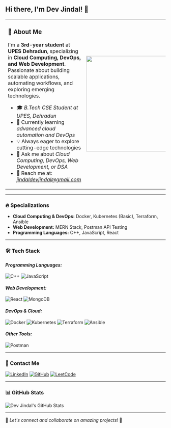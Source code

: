 ## Hi there, I'm Dev Jindal! 👋

<table>
<tr>
<td>

### 🌟 About Me
I'm a **3rd-year student** at **UPES Dehradun**, specializing in **Cloud Computing, DevOps, and Web Development**. Passionate about building scalable applications, automating workflows, and exploring emerging technologies.

- 🎓 *B.Tech CSE Student at UPES, Dehradun*
- 🌱 Currently learning *advanced cloud automation and DevOps*
- 💡 Always eager to explore cutting-edge technologies
- 💬 Ask me about *Cloud Computing, DevOps, Web Development, or DSA*
- 📧 Reach me at: *[jindaldevjindal@gmail.com](mailto:jindaldevjindal@gmail.com)*

</td>
<td>
<img src="https://strangebee.com/wp-content/uploads/2024/08/AWS-Azure2-opt.gif" width="300" />
</td>
</tr>
</table>

---

### 🔥 Specializations
- **Cloud Computing & DevOps:** Docker, Kubernetes (Basic), Terraform, Ansible
- **Web Development:** MERN Stack, Postman API Testing
- **Programming Languages:** C++, JavaScript, React

---

### 🛠️ Tech Stack
#### *Programming Languages:*
![C++](https://img.shields.io/badge/C++-00599C?style=for-the-badge&logo=c%2B%2B&logoColor=white)
![JavaScript](https://img.shields.io/badge/JavaScript-F7DF1E?style=for-the-badge&logo=javascript&logoColor=black)

#### *Web Development:*
![React](https://img.shields.io/badge/React-20232A?style=for-the-badge&logo=react&logoColor=61DAFB)
![MongoDB](https://img.shields.io/badge/MongoDB-4EA94B?style=for-the-badge&logo=mongodb&logoColor=white)

#### *DevOps & Cloud:*
![Docker](https://img.shields.io/badge/Docker-2496ED?style=for-the-badge&logo=docker&logoColor=white)
![Kubernetes](https://img.shields.io/badge/Kubernetes-326CE5?style=for-the-badge&logo=kubernetes&logoColor=white)
![Terraform](https://img.shields.io/badge/Terraform-7B42BC?style=for-the-badge&logo=terraform&logoColor=white)
![Ansible](https://img.shields.io/badge/Ansible-EE0000?style=for-the-badge&logo=ansible&logoColor=white)

#### *Other Tools:*
![Postman](https://img.shields.io/badge/Postman-FF6C37?style=for-the-badge&logo=postman&logoColor=white)

---

### 💌 Contact Me
[![LinkedIn](https://img.shields.io/badge/LinkedIn-blue?style=for-the-badge&logo=linkedin&logoColor=white&link=https://www.linkedin.com/in/dev-jindal/)](https://www.linkedin.com/in/dev-jindal/)
[![GitHub](https://img.shields.io/badge/GitHub-black?style=for-the-badge&logo=github)](https://github.com/devjindal)
[![LeetCode](https://img.shields.io/badge/LeetCode-orange?style=for-the-badge&logo=leetcode&logoColor=white&link=https://leetcode.com/u/Dev730/)](https://leetcode.com/u/Dev730/)

---

### 📊 GitHub Stats
![Dev Jindal's GitHub Stats](https://github-readme-stats.vercel.app/api?username=Dev-Jindal&show_icons=true&theme=radical)

---

🌟 *Let's connect and collaborate on amazing projects!* 🚀
